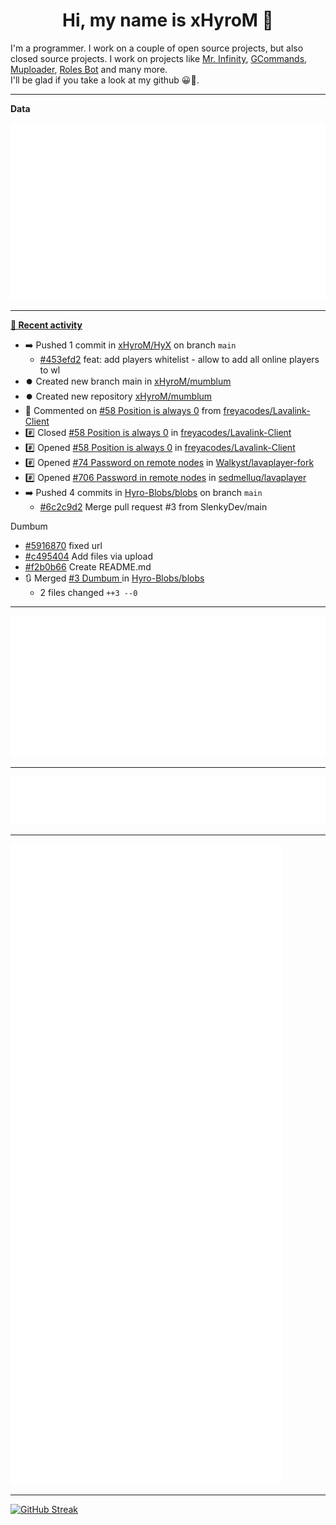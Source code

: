 <p align="center">
    <!-- <img src="https://avatars.githubusercontent.com/u/56601352" width="192" alt="hyro's pfp" /> -->
    <h1 align="center">Hi, my name is xHyroM 👋</h1>
</p>

I'm a programmer. I work on a couple of open source projects, but also closed source projects. I work on projects like [Mr. Infinity](https://discord.com/oauth2/authorize?client_id=720321585625694239&scope=bot%20applications.commands&permissions=8&redirect_uri=https://blobs.gq/imanager&prompt=consent&response_type=code), [GCommands](https://github.com/Garlic-Team/GCommands), [Muploader](https://github.com/xHyroM/Muploader), [Roles Bot](https://github.com/xHyroM/roles-bot) and many more.  
I'll be glad if you take a look at my github 😀👀.

___
**Data**

<img src="https://github.com/xHyroM/xHyroM/blob/master/.cache/base.svg">

___

**[📰 Recent activity](https://github.com/xHyroM)**
* ➡️ Pushed 1 commit in [xHyroM/HyX](https://github.com/xHyroM/HyX) on branch `main`
  * [#453efd2](https://github.com/xHyroM/HyX/commit/453efd2) feat: add players whitelist - allow to add all online players to wl
* ⏺️ Created new branch main in [xHyroM/mumblum](https://github.com/xHyroM/mumblum)
* ⏺️ Created new repository  [xHyroM/mumblum](https://github.com/xHyroM/mumblum)
* 💬 Commented on [#58 Position is always 0](https://github.com/freyacodes/Lavalink-Client/issues/58) from [freyacodes/Lavalink-Client](https://github.com/freyacodes/Lavalink-Client)
* #️⃣ Closed [#58 Position is always 0](https://github.com/freyacodes/Lavalink-Client/issues/58) in [freyacodes/Lavalink-Client](https://github.com/freyacodes/Lavalink-Client)
* #️⃣ Opened [#58 Position is always 0](https://github.com/freyacodes/Lavalink-Client/issues/58) in [freyacodes/Lavalink-Client](https://github.com/freyacodes/Lavalink-Client)
* #️⃣ Opened [#74 Password on remote nodes](https://github.com/Walkyst/lavaplayer-fork/issues/74) in [Walkyst/lavaplayer-fork](https://github.com/Walkyst/lavaplayer-fork)
* #️⃣ Opened [#706 Password in remote nodes](https://github.com/sedmelluq/lavaplayer/issues/706) in [sedmelluq/lavaplayer](https://github.com/sedmelluq/lavaplayer)
* ➡️ Pushed 4 commits in [Hyro-Blobs/blobs](https://github.com/Hyro-Blobs/blobs) on branch `main`
  * [#6c2c9d2](https://github.com/Hyro-Blobs/blobs/commit/6c2c9d2) Merge pull request #3 from SlenkyDev/main

Dumbum
  * [#5916870](https://github.com/Hyro-Blobs/blobs/commit/5916870) fixed url
  * [#c495404](https://github.com/Hyro-Blobs/blobs/commit/c495404) Add files via upload
  * [#f2b0b66](https://github.com/Hyro-Blobs/blobs/commit/f2b0b66) Create README.md
* 🔃 Merged [#3 Dumbum ](https://github.com/Hyro-Blobs/blobs/pull/3) in [Hyro-Blobs/blobs](https://github.com/Hyro-Blobs/blobs)
  * 2 files changed `++3 --0`


___

<img src="https://github.com/xHyroM/xHyroM/blob/master/.cache/isocalendar.svg">

___

<img src="https://github.com/xHyroM/xHyroM/blob/master/.cache/languages.svg">

___

<img src="https://github.com/xHyroM/xHyroM/blob/master/.cache/achievements.svg">

___

[![GitHub Streak](https://github-readme-streak-stats.herokuapp.com?user=xHyroM&theme=dark&hide_border=true&date_format=M%20j%5B%2C%20Y%5D)](https://git.io/streak-stats)
